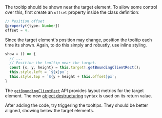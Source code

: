 The tooltip should be shown near the target element. To allow some control over
this, first create an `offset` property inside the class definition:

```ts
// Position offset
@property({type: Number})
offset = 4;
```

Since the target element's position may change, position the tooltip
each time its shown. Again, to do this simply and robustly, use inline styling.

```ts
show = () => {
  // ...
  // Position the tooltip near the target.
  const {x, y, height} = this.target!.getBoundingClientRect();
  this.style.left = `${x}px`;
  this.style.top = `${y + height + this.offset}px`;
}
```

<aside class="info">The <a href="https://developer.mozilla.org/en-US/docs/Web/API/Element/getBoundingClientRect" target="_blank"><code>getBoundingClientRect</code></a> API provides layout metrics for the target
element. The new <a href="https://developer.mozilla.org/en-US/docs/Web/JavaScript/Reference/Operators/Destructuring_assignment#object_destructuring" target="_blank">object destructuring</a> syntax is used on its return value.</aside>

After adding the code, try triggering the tooltips. They should be
better aligned, showing below the target elements.
